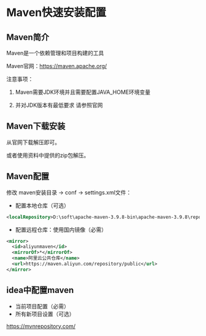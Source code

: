 # Maven快速安装配置



## Maven简介

Maven是一个依赖管理和项目构建的工具

Maven官网：https://maven.apache.org/

注意事项：

1. Maven需要JDK环境并且需要配置JAVA_HOME环境变量

2. 并对JDK版本有最低要求 请参照官网

## Maven下载安装

从官网下载解压即可。

或者使用资料中提供的zip包解压。

## Maven配置

修改 maven安装目录 -> conf -> settings.xml文件：

- 配置本地仓库（可选）

```xml
<localRepository>D:\soft\apache-maven-3.9.8-bin\apache-maven-3.9.8\repo</localRepository>
```

- 配置远程仓库：使用国内镜像（必需）

```xml
<mirror>
  <id>aliyunmaven</id>
  <mirrorOf>*</mirrorOf>
  <name>阿里云公共仓库</name>
  <url>https://maven.aliyun.com/repository/public</url>
</mirror>
```

## idea中配置maven

- 当前项目配置（必需）
- 所有新项目设置（可选）



https://mvnrepository.com/
